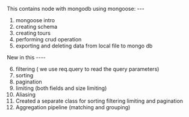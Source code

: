 This contains node with mongodb using mongoose: ---

1. mongoose intro
2. creating schema
3. creating tours
4. performing crud operation
5. exporting and deleting data from local file to mongo db

New in this ----

6. filtering ( we use req.query to read the query parameters)
7. sorting
8. pagination
9. limiting (both fields and size limiting)
10. Aliasing
11. Created a separate class for sorting filtering limiting and pagination
12. Aggregation pipeline (matching and grouping)
